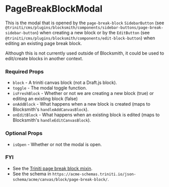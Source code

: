 # PageBreakBlockModal

This is the modal that is opened by the `page-break-block` `SidebarButton` (see `@triniti/cms/plugins/blocksmith/components/sidebar-buttons/page-break-sidebar-button`) when creating a new block or by the `EditButton` (see `@triniti/cms/plugins/blocksmith/components/edit-block-button`) when editing an existing page break block.

Although this is not currently used outside of Blocksmith, it could be used to edit/create blocks in another context.

### Required Props
+ `block`        - A triniti canvas block (not a Draft.js block).
+ `toggle`       - The modal toggle function.
+ `isFreshBlock` - Whether or not we are creating a new block (true) or editing an existing block (false)
+ `onAddBlock`   - What happens when a new block is created (maps to Blocksmith's `handleAddCanvasBlock`).
+ `onEditBlock`  - What happens when an existing block is edited (maps to Blocksmith's `handleEditCanvasBlock`).

### Optional Props
+ `isOpen`       - Whether or not the modal is open.

### FYI
+ See the [Triniti page break block mixin](https://github.com/triniti/schemas/tree/master/schemas/triniti/canvas/mixin/page-break-block).
+ See the schema in `https://acme-schemas.triniti.io/json-schema/acme/canvas/block/page-break-block/`.
